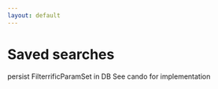```yaml
---
layout: default
---
```


# Saved searches

persist FilterrificParamSet in DB
See cando for implementation

